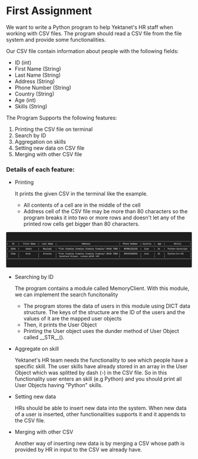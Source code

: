 # First Assignment
We want to write a Python program  to help Yektanet's HR staff when working with CSV files.
The program should read a CSV file from the file system and provide some functionalities.

Our CSV file contain information about people with the following fields:
  * ID (int)
  * First Name (String)
  * Last Name (String)
  * Address (String)
  * Phone Number (String)
  * Country (String)
  * Age (int)
  * Skills (String)

The Program Supports the following features:
 1. Printing the CSV file on terminal
 2. Search by ID
 3. Aggregation on skills
 4. Setting new data on CSV file 
 5. Merging with other CSV file

### Details of each feature:
 * Printing

   It prints the given CSV in the terminal like the example.
   
    * All contents of a cell are in the middle of the cell
    * Address cell of the CSV file may be more than 80 characters so the program breaks it into two or more rows and doesn't let any of the printed row cells get bigger than 80 characters.

![picture alt](https://github.com/Aminho09/Yektanet-Supplementary-School/blob/main/Assignment%201/Images/Example%20Table.jpg)

 * Searching by ID 

   The program contains a module called MemoryClient. With this module, we can implement the search funcitonality
  
   * The program stores the data of users in this module using DICT data structure. The keys of the structure are the ID of the users and the values of it are the mapped user objects
   * Then, it prints the User Object
   * Printing the User object uses the dunder method of User Object called \_\_STR__().

 * Aggregate on skill

   Yektanet's HR team needs the functionality to see which people have a specific skill.
   The user skills have already stored in an array in the User Object which was splitted by dash (-) in the CSV file.
   So in this functionality user enters an skill (e.g Python) and you should print all User Objects having "Python" skills.
   
 * Setting new data 
   
   HRs should be able to insert new data into the system. When new data of a user is inserted, other functionalities supports it and it appends to the CSV file.
 
 * Merging with other CSV
   
   Another way of inserting new data is by merging a CSV whose path is provided by HR in input to the CSV we already have.
